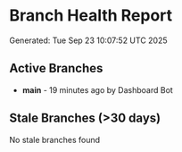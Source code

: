 # Branch Health Report
Generated: Tue Sep 23 10:07:52 UTC 2025

## Active Branches
- **main** - 19 minutes ago by Dashboard Bot

## Stale Branches (>30 days)
No stale branches found
